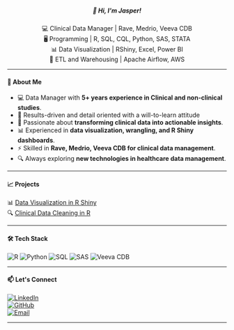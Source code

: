 <h5 align="center">👋 Hi, I'm Jasper!</h5>

<p align="center">
  💻 Clinical Data Manager | Rave, Medrio, Veeva CDB 
  <br>
  🖥️ Programming | R, SQL, CQL, Python, SAS, STATA  
  <br>
  📊 Data Visualization | RShiny, Excel, Power BI
  <br>
  🔬 ETL and Warehousing | Apache Airflow, AWS 
</p>

---

#### 🚀 **About Me**
- 💻 Data Manager with **5+ years experience in Clinical and non-clinical studies**.
- 🧭 Results-driven and detail oriented with a will-to-learn attitude
- 🏥 Passionate about **transforming clinical data into actionable insights**.  
- 📊 Experienced in **data visualization, wrangling, and R Shiny dashboards**.  
- ⚡ Skilled in **Rave, Medrio, Veeva CDB for clinical data management**.  
- 🔍 Always exploring **new technologies in healthcare data management**.
    
---

#### 📈 **Projects**
📊 [Data Visualization in R Shiny](https://jasper-otieno.shinyapps.io/Visuals_Dashboard/)
<br>
🔍 [Clinical Data Cleaning in R](https://github.com/JasperOtieno/Wrangling_With_R) 

---

#### 🛠 **Tech Stack**
![R](https://img.shields.io/badge/R-276DC3?logo=r&logoColor=white)
![Python](https://img.shields.io/badge/Python-3776AB?logo=python&logoColor=white)
![SQL](https://img.shields.io/badge/SQL-4479A1?logo=mysql&logoColor=white)
![SAS](https://img.shields.io/badge/SAS-004B87?logo=sas&logoColor=white)
![Veeva CDB](https://img.shields.io/badge/Veeva_CDB-F47B20?logo=veeva&logoColor=white)

---

#### 📫 **Let's Connect**
[![LinkedIn](https://img.shields.io/badge/LinkedIn-0077B5?logo=linkedin&logoColor=white)](https://linkedin.com/in/Jasper-Otieno)  
[![GitHub](https://img.shields.io/badge/GitHub-181717?logo=github&logoColor=white)](https://github.com/JasperOtieno)  
[![Email](https://img.shields.io/badge/Email-D14836?logo=gmail&logoColor=white)](mailto:jaotie@gmail.com) 

---


